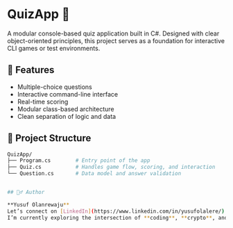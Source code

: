 ﻿# QuizApp 🎯

A modular console-based quiz application built in C#. Designed with clear object-oriented principles, this project serves as a foundation for interactive CLI games or test environments.



## 🧠 Features

- Multiple-choice questions
- Interactive command-line interface
- Real-time scoring
- Modular class-based architecture
- Clean separation of logic and data



## 📁 Project Structure

```bash
QuizApp/
├── Program.cs        # Entry point of the app
├── Quiz.cs           # Handles game flow, scoring, and interaction
└── Question.cs       # Data model and answer validation


## 🙋‍♂️ Author

**Yusuf Olanrewaju**  
Let’s connect on [LinkedIn](https://www.linkedin.com/in/yusufolalere/)  
I’m currently exploring the intersection of **coding**, **crypto**, and **learning**.